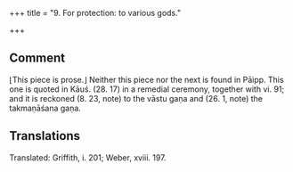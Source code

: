 +++
title = "9. For protection: to various gods."

+++
## Comment
⌊This piece is prose.⌋ Neither this piece nor the next is found in Pāipp. This one is quoted in Kāuś. (28. 17) in a remedial ceremony, together with vi. 91; and it is reckoned (8. 23, note) to the vāstu gaṇa and (26. 1, note) the takmaṇāśana gaṇa.


## Translations
Translated: Griffith, i. 201; Weber, xviii. 197.
